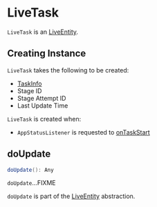 # LiveTask

`LiveTask` is an [LiveEntity](LiveEntity.md).

## Creating Instance

`LiveTask` takes the following to be created:

* <span id="info"> [TaskInfo](../scheduler/TaskInfo.md)
* <span id="stageId"> Stage ID
* <span id="stageAttemptId"> Stage Attempt ID
* <span id="lastUpdateTime"> Last Update Time

`LiveTask` is created when:

* `AppStatusListener` is requested to [onTaskStart](AppStatusListener.md#onTaskStart)

## <span id="doUpdate"> doUpdate

```scala
doUpdate(): Any
```

`doUpdate`...FIXME

`doUpdate` is part of the [LiveEntity](LiveEntity.md#doUpdate) abstraction.

